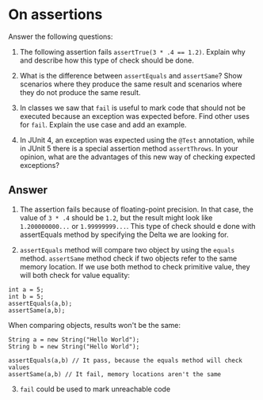 # On assertions

Answer the following questions:

1. The following assertion fails `assertTrue(3 * .4 == 1.2)`. Explain why and describe how this type of check should be done.

2. What is the difference between `assertEquals` and `assertSame`? Show scenarios where they produce the same result and scenarios where they do not produce the same result.

3. In classes we saw that `fail` is useful to mark code that should not be executed because an exception was expected before. Find other uses for `fail`. Explain the use case and add an example.

4. In JUnit 4, an exception was expected using the `@Test` annotation, while in JUnit 5 there is a special assertion method `assertThrows`. In your opinion, what are the advantages of this new way of checking expected exceptions?

## Answer

1. The assertion fails because of floating-point precision. In that case, the value of `3 * .4` should be `1.2`, but the result might look like `1.200000000...` or `1.99999999...`.
This type of check should e done with assertEquals method by specifying the Delta we are looking for.

2. `assertEquals` method will compare two object by using the `equals` method. `assertSame` method check if two objects refer to the same memory location.
If we use both method to check primitive value, they will both check for value equality: 
```
int a = 5;
int b = 5;
assertEquals(a,b);
assertSame(a,b);
```
When comparing objects, results won't be the same: 
```
String a = new String("Hello World");
String b = new String("Hello World");

assertEquals(a,b) // It pass, because the equals method will check values
assertSame(a,b) // It fail, memory locations aren't the same
```

3. `fail` could be used to mark unreachable code
